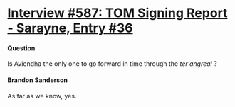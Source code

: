 # [Interview #587: TOM Signing Report - Sarayne, Entry #36](https://www.theoryland.com/intvmain.php?i=587#36)

#### Question

Is Aviendha the only one to go forward in time through the
*ter'angreal*
?

#### Brandon Sanderson

As far as we know, yes.

